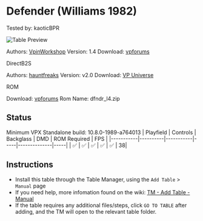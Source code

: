 # Defender (Williams 1982)
Tested by: kaoticBPR

![Table Preview](../../images/vpx-defender.png)

Authors: [VpinWorkshop](https://vpuniverse.com/profile/40692-vpinworkshop/)
Version: 1.4
Download: [vpforums](https://vpuniverse.com/files/file/9456-defender-williams-1982-vpw/)

DirectB2S

Authors: [hauntfreaks](https://vpuniverse.com/profile/5216-hauntfreaks/)
Version: v2.0
Download: [VP Universe](https://vpuniverse.com/files/file/9460-defender-williams-1982-b2s-with-options/)

ROM

Download: [vpforums](https://www.vpforums.org/index.php?app=downloads&showfile=805)
Rom Name: dfndr_l4.zip

## Status 

Minimum VPX Standalone build: 10.8.0-1989-a764013
| Playfield | Controls | Backglass | DMD | ROM Required | FPS | 
|-----------|----------|-----------|-----|--------------|-----|
| :white_check_mark: | :white_check_mark: | :white_check_mark: | :white_check_mark: | :white_check_mark: | 38|

## Instructions

- Install this table through the Table Manager, using the `Add Table` > `Manual` page
- If you need help, more infomation found on the wiki: [TM - Add Table - Manual](https://github.com/LegendsUnchained/vpx-standalone-alp4k/wiki/%5B04%5D-%F0%9F%A7%A1-TM-%E2%80%90-Other-Features#add-table---manual)
- If the table requires any additional files/steps, click `GO TO TABLE` after adding, and the TM will open to the relevant table folder.

